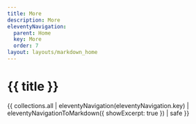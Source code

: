 ```yaml
---
title: More
description: More
eleventyNavigation:
  parent: Home
  key: More
  order: 7
layout: layouts/markdown_home
---
```


# {{ title }}

{{ collections.all | eleventyNavigation(eleventyNavigation.key) | eleventyNavigationToMarkdown({ showExcerpt: true }) | safe  }}